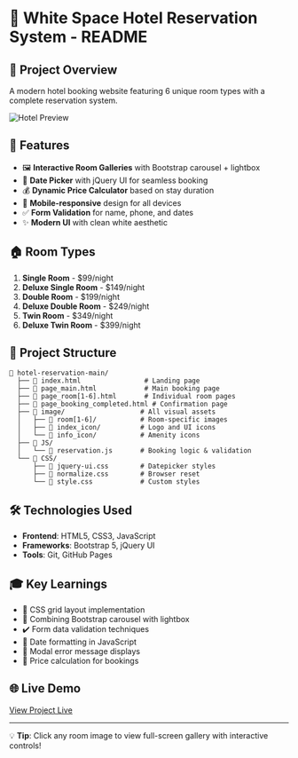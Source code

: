 # 🏨 White Space Hotel Reservation System - README

## 🌟 Project Overview
A modern hotel booking website featuring 6 unique room types with a complete reservation system.

![Hotel Preview](https://heatherori.github.io/portfolio/image/hotel_reservation_main.jpg)

## 🚀 Features
- 🖼️ **Interactive Room Galleries** with Bootstrap carousel + lightbox
- 📅 **Date Picker** with jQuery UI for seamless booking
- 💰 **Dynamic Price Calculator** based on stay duration
- 📱 **Mobile-responsive** design for all devices
- ✅ **Form Validation** for name, phone, and dates
- ✨ **Modern UI** with clean white aesthetic

## 🏠 Room Types
1. **Single Room** - $99/night
2. **Deluxe Single Room** - $149/night  
3. **Double Room** - $199/night
4. **Deluxe Double Room** - $249/night
5. **Twin Room** - $349/night
6. **Deluxe Twin Room** - $399/night

## 📂 Project Structure
```
📂 hotel-reservation-main/
  ├── 📄 index.html                # Landing page
  ├── 📄 page_main.html            # Main booking page
  ├── 📄 page_room[1-6].html       # Individual room pages
  ├── 📄 page_booking_completed.html # Confirmation page
  ├── 📂 image/                   # All visual assets
  │   ├── 📂 room[1-6]/           # Room-specific images
  │   ├── 📂 index_icon/          # Logo and UI icons
  │   └── 📂 info_icon/           # Amenity icons
  ├── 📂 JS/
  │   └── 📄 reservation.js       # Booking logic & validation
  └── 📂 CSS/
      ├── 📄 jquery-ui.css        # Datepicker styles  
      ├── 📄 normalize.css        # Browser reset
      └── 📄 style.css            # Custom styles
```

## 🛠️ Technologies Used
- **Frontend**: HTML5, CSS3, JavaScript
- **Frameworks**: Bootstrap 5, jQuery UI
- **Tools**: Git, GitHub Pages

## 🎓 Key Learnings
- 🎨 CSS grid layout implementation
- 🔄 Combining Bootstrap carousel with lightbox
- ✔️ Form data validation techniques
- 📆 Date formatting in JavaScript
- 💬 Modal error message displays
- 🧮 Price calculation for bookings

## 🌐 Live Demo
[View Project Live](https://heatherori.github.io/hotel-reservation/)



---

💡 **Tip**: Click any room image to view full-screen gallery with interactive controls!
